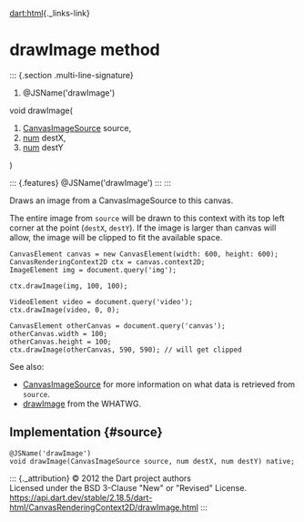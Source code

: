 [dart:html](../../dart-html/dart-html-library){._links-link}

drawImage method
================

::: {.section .multi-line-signature}
<div>

1.  \@JSName(\'drawImage\')

</div>

void drawImage(

1.  [CanvasImageSource](../canvasimagesource-class) source,
2.  [num](../../dart-core/num-class) destX,
3.  [num](../../dart-core/num-class) destY

)

::: {.features}
\@JSName(\'drawImage\')
:::
:::

Draws an image from a CanvasImageSource to this canvas.

The entire image from `source` will be drawn to this context with its
top left corner at the point (`destX`, `destY`). If the image is larger
than canvas will allow, the image will be clipped to fit the available
space.

``` {.language-dart data-language="dart"}
CanvasElement canvas = new CanvasElement(width: 600, height: 600);
CanvasRenderingContext2D ctx = canvas.context2D;
ImageElement img = document.query('img');

ctx.drawImage(img, 100, 100);

VideoElement video = document.query('video');
ctx.drawImage(video, 0, 0);

CanvasElement otherCanvas = document.query('canvas');
otherCanvas.width = 100;
otherCanvas.height = 100;
ctx.drawImage(otherCanvas, 590, 590); // will get clipped
```

See also:

-   [CanvasImageSource](../canvasimagesource-class) for more information
    on what data is retrieved from `source`.
-   [drawImage](http://www.whatwg.org/specs/web-apps/current-work/multipage/the-canvas-element.html#dom-context-2d-drawimage)
    from the WHATWG.

Implementation {#source}
--------------

``` {.language-dart data-language="dart"}
@JSName('drawImage')
void drawImage(CanvasImageSource source, num destX, num destY) native;
```

::: {._attribution}
© 2012 the Dart project authors\
Licensed under the BSD 3-Clause \"New\" or \"Revised\" License.\
<https://api.dart.dev/stable/2.18.5/dart-html/CanvasRenderingContext2D/drawImage.html>
:::
